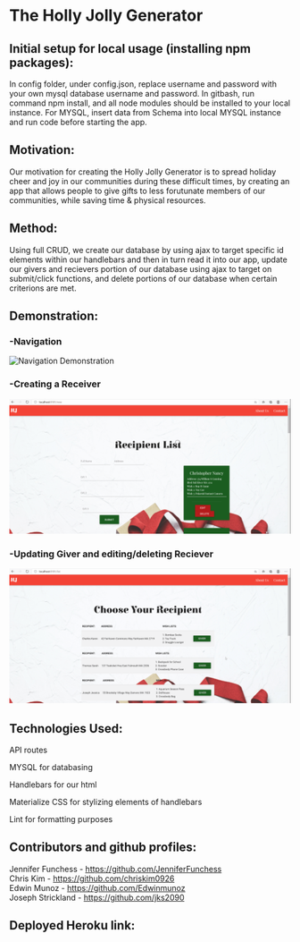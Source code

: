 # The Holly Jolly Generator

## Initial setup for local usage (installing npm packages):

In config folder, under config.json, replace username and password with your own mysql database username and password. In gitbash, run command npm install, and all node modules should be installed to your local instance. For MYSQL, insert data from Schema into local MYSQL instance and run code before starting the app.

## Motivation:

Our motivation for creating the Holly Jolly Generator is to spread holiday cheer and joy in our communities during these difficult times, by creating an app that allows people to give gifts to less forutunate members of our communities, while saving time & physical resources. 

## Method:

Using full CRUD, we create our database by using ajax to target specific id elements within our handlebars and then in turn read it into our app, update our givers and recievers portion of our database using ajax to target on submit/click functions, and delete portions of our database when certain criterions are met. 

## Demonstration:

### -Navigation

![Navigation Demonstration](public\assets\js\images\navige.gif)

### -Creating a Receiver

![Creating Reciever Demonstration](public\assets\js\images\receive.gif)

### -Updating Giver and editing/deleting Reciever

![Giver/editing/deleting Demonstration](public\assets\js\images\give.gif)

## Technologies Used:

API routes

MYSQL for databasing

Handlebars for our html

Materialize CSS for stylizing elements of handlebars

Lint for formatting purposes 

## Contributors and github profiles:

Jennifer Funchess - https://github.com/JenniferFunchess
<br>
Chris Kim - https://github.com/chriskim0926
<br>
Edwin Munoz - https://github.com/Edwinmunoz
<br>
Joseph Strickland - https://github.com/jks2090

## Deployed Heroku link:

